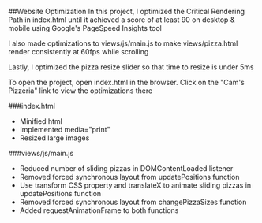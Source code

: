 ##Website Optimization
In this project, I optimized the Critical Rendering Path in index.html until it achieved a score of at least 90 on desktop & mobile using Google's PageSpeed Insights tool [](https://developers.google.com/speed/pagespeed/insights/)

I also made optimizations to views/js/main.js to make views/pizza.html render consistently at 60fps while scrolling

Lastly, I optimized the pizza resize slider so that time to resize is under 5ms

To open the project, open index.html in the browser. Click on the "Cam's Pizzeria" link to view the optimizations there

###index.html
<ul>
  <li>Minified html</li>
  <li>Implemented media="print"</li>
  <li>Resized large images</li>
</ul>

###views/js/main.js
<ul>
  <li>Reduced number of sliding pizzas in DOMContentLoaded listener</li>
  <li>Removed forced synchronous layout from updatePositions function</li>
  <li>Use transform CSS property and translateX to animate sliding pizzas in updatePositions function</li>
  <li>Removed forced synchronous layout from changePizzaSizes function</li>
  <li>Added requestAnimationFrame to both functions</li>
</ul>
